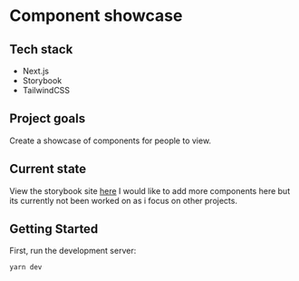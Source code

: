 # Component showcase

## Tech stack
- Next.js
- Storybook
- TailwindCSS

## Project goals
Create a showcase of components for people to view.

## Current state 
View the storybook site [here](https://liam-component-showcase.vercel.app/?path=/docs/welcome--docs)
I would like to add more components here but its currently not been worked on as i focus on other projects.

## Getting Started

First, run the development server:

```bash
yarn dev
```

